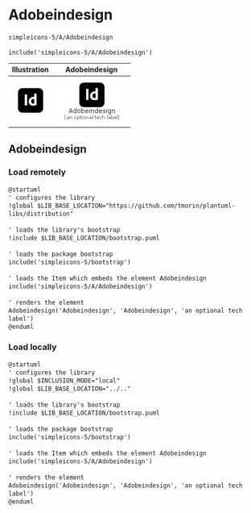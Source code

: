 # Adobeindesign


```text
simpleicons-5/A/Adobeindesign
```

```text
include('simpleicons-5/A/Adobeindesign')
```



| Illustration | Adobeindesign |
| :---: | :---: |
| ![illustration for Illustration](../../simpleicons-5/A/Adobeindesign.png) | ![illustration for Adobeindesign](../../simpleicons-5/A/Adobeindesign.Local.png) |




## Adobeindesign

### Load remotely
```plantuml
@startuml
' configures the library
!global $LIB_BASE_LOCATION="https://github.com/tmorin/plantuml-libs/distribution"

' loads the library's bootstrap
!include $LIB_BASE_LOCATION/bootstrap.puml

' loads the package bootstrap
include('simpleicons-5/bootstrap')

' loads the Item which embeds the element Adobeindesign
include('simpleicons-5/A/Adobeindesign')

' renders the element
Adobeindesign('Adobeindesign', 'Adobeindesign', 'an optional tech label')
@enduml
```

### Load locally
```plantuml
@startuml
' configures the library
!global $INCLUSION_MODE="local"
!global $LIB_BASE_LOCATION="../.."

' loads the library's bootstrap
!include $LIB_BASE_LOCATION/bootstrap.puml

' loads the package bootstrap
include('simpleicons-5/bootstrap')

' loads the Item which embeds the element Adobeindesign
include('simpleicons-5/A/Adobeindesign')

' renders the element
Adobeindesign('Adobeindesign', 'Adobeindesign', 'an optional tech label')
@enduml
```

